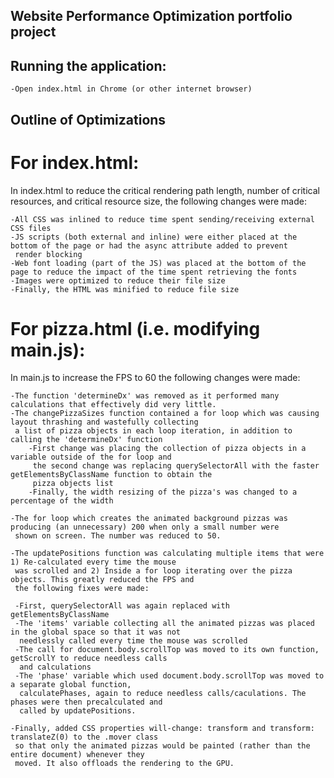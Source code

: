 ## Website Performance Optimization portfolio project

## Running the application:

    -Open index.html in Chrome (or other internet browser)

## Outline of Optimizations

# For index.html:

In index.html to reduce the critical rendering path length, number of critical resources, and critical resource size,
the following changes were made:

    -All CSS was inlined to reduce time spent sending/receiving external CSS files
    -JS scripts (both external and inline) were either placed at the bottom of the page or had the async attribute added to prevent
     render blocking
    -Web font loading (part of the JS) was placed at the bottom of the page to reduce the impact of the time spent retrieving the fonts
    -Images were optimized to reduce their file size
    -Finally, the HTML was minified to reduce file size

# For pizza.html (i.e. modifying main.js):

In main.js to increase the FPS to 60 the following changes were made:

    -The function 'determineDx' was removed as it performed many calculations that effectively did very little.
    -The changePizzaSizes function contained a for loop which was causing layout thrashing and wastefully collecting
     a list of pizza objects in each loop iteration, in addition to calling the 'determineDx' function
        -First change was placing the collection of pizza objects in a variable outside of the for loop and
         the second change was replacing querySelectorAll with the faster getElementsByClassName function to obtain the
         pizza objects list
        -Finally, the width resizing of the pizza's was changed to a percentage of the width

    -The for loop which creates the animated background pizzas was producing (an unnecessary) 200 when only a small number were
     shown on screen. The number was reduced to 50.

    -The updatePositions function was calculating multiple items that were 1) Re-calculated every time the mouse
     was scrolled and 2) Inside a for loop iterating over the pizza objects. This greatly reduced the FPS and
     the following fixes were made:

     -First, querySelectorAll was again replaced with getElementsByClassName
     -The 'items' variable collecting all the animated pizzas was placed in the global space so that it was not
      needlessly called every time the mouse was scrolled
     -The call for document.body.scrollTop was moved to its own function, getScrollY to reduce needless calls
      and calculations
     -The 'phase' variable which used document.body.scrollTop was moved to a separate global function,
      calculatePhases, again to reduce needless calls/caculations. The phases were then precalculated and
      called by updatePositions.
    
    -Finally, added CSS properties will-change: transform and transform: translateZ(0) to the .mover class
     so that only the animated pizzas would be painted (rather than the entire document) whenever they 
     moved. It also offloads the rendering to the GPU.

